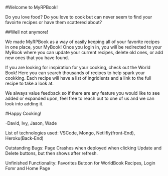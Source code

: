 #Welcome to MyRPBook!

Do you love food? Do you love to cook but can never seem to find your favoirte recipes or have them scattered about? 

##Well not anymore!

We made MyRPBook as a way of easily keeping all of your favorite recipes in one place, your MyBook!
Once you login in, you will be redirected to your MyBook where you can update your current recipes, delete old ones, or add new ones that you have found.

If you are looking for inspiration for your cooking, check out the World Book! Here you can search thousands of recipes to help spark your cookking. Each recipe will have a list of ingridients and a link to the full recipe to take a look at.

We always value feedback so if there are any feature you would like to see added or expanded upon, feel free to reach out to one of us and we can look into adding it.

#Happy Cooking!

-David, Ivy, Jason, Wade



List of technologies used: VSCode, Mongo, Netlifly(front-End), Heroku(Back-End)

Outstanding Bugs: Page Crashes when deployed when clicking Update and Delete buttons, but then shows after refresh.

Unfinished Functionality: Favorites Butoon for WorldBook Recipes, Login Fomr and Home Page


